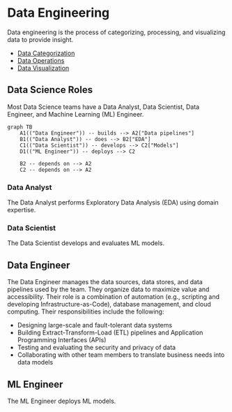 # Data Engineering
Data engineering is the process of categorizing, processing, and visualizing data to provide insight.
* [Data Categorization](data-categorization/README.md)
* [Data Operations](data-operations/README.md)
* [Data Visualization](data-visualization/README.md)

## Data Science Roles
Most Data Science teams have a Data Analyst, Data Scientist, Data Engineer, and Machine Learning (ML) Engineer. 

```mermaid
graph TB
    A1(("Data Engineer")) -- builds --> A2["Data pipelines"]
    B1(("Data Analyst")) -- does --> B2["EDA"]
    C1(("Data Scientist")) -- develops --> C2["Models"] 
    D1(("ML Engineer")) -- deploys --> C2

    B2 -- depends on --> A2
    C2 -- depends on --> A2
```
    

### Data Analyst
The Data Analyst performs Exploratory Data Analysis (EDA) using domain expertise. 

### Data Scientist
The Data Scientist develops and evaluates ML models.  

## Data Engineer
The Data Engineer manages the data sources, data stores, and data pipelines used by the team. They organize data to maximize value and accessibility. Their role is a combination of automation (e.g., scripting and developing Infrastructure-as-Code), database management, and cloud computing. Their responsibilities include the following:
* Designing large-scale and fault-tolerant data systems
* Building Extract-Transform-Load (ETL) pipelines and Application Programming Interfaces (APIs)
* Testing and evaluating the security and privacy of data
* Collaborating with other team members to translate business needs into data models

## ML Engineer
The ML Engineer deploys ML models.
